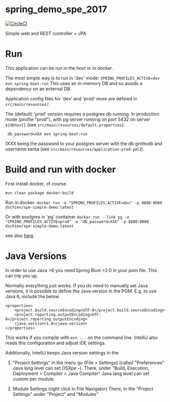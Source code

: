 # spring_demo_spe_2017

[![CircleCI](https://circleci.com/gh/dschien/spe_simple_demo.svg?style=svg)](https://circleci.com/gh/dschien/spe_simple_demo)

Simple web and REST controller + JPA

# Run
This application can be run in the host or in docker.

The most simple way is to run in 'dev' mode: 
`SPRING_PROFILES_ACTIVE=dev mvn spring-boot:run`
This uses an in-memory DB and so avoids a dependency on an external DB. 

Application config files for 'dev' and 'prod' more are defined in `src/main/resources/`.

The (default) 'prod' version requires a postgres db running. In production mode (profile "prod"), with pg server running on port 5432 on server `${dbhost}` (see `src/main/resources/default.properties`):

` db_password=XXX mvn spring-boot:run`

(XXX being the password to your postgres server with the db grottodb and username santa (see `src/main/resources/application-prod.yml`)).



# Build and run with docker
First install docker, of course.

`mvn clean package docker:build`

Run in docker:
`docker run -e "SPRING_PROFILES_ACTIVE=dev" -p 8888:8080 dschien/spe-simple-demo:latest`

Or with postgres in 'pg' container
`docker run --link pg -e "SPRING_PROFILES_ACTIVE=prod" -e "db_password=XXX" -p 8888:8080 dschien/spe-simple-demo:latest`

see also [here](https://docs.spring.io/spring-boot/docs/current/reference/html/using-spring-boot.html#using-boot-running-your-application)

# Java Versions
In order to use Java >8 you need Spring Boot >2.0 in your pom file. This can trip you up.

Normally everything just works. If you do need to manually set Java versions, 
it is possible to define the Java version in the POM. E.g. to use Java 8, include the below.

    <properties>
        <project.build.sourceEncoding>UTF-8</project.build.sourceEncoding>
        <project.reporting.outputEncoding>UTF-8</project.reporting.outputEncoding>
        <java.version>1.8</java.version>
    </properties>

This works if you compile with `mvn ...` on the command line.
IntelliJ also reads this configuration and adjust IDE settings.    

Additionally, IntelliJ keeps Java version settings in the
 
1. "Project Settings" in the menu go {File > Settings} 
(called "Preferences"  Java lang level can set OSXpe -).
There, under "Build, Execution, Deployment > Compiler > Java Compiler" Java lang level can set custom per module.
 
2. Module Settings (right click in File Navigator)
There, in the "Project Settings" under "Project" and "Modules"
  